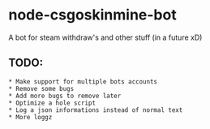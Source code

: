 # node-csgoskinmine-bot
A bot for steam withdraw's and other stuff (in a future xD)

## TODO:
	* Make support for multiple bots accounts
	* Remove some bugs
	* Add more bugs to remove later
	* Optimize a hole script
	* Log a json informations instead of normal text
	* More loggz
